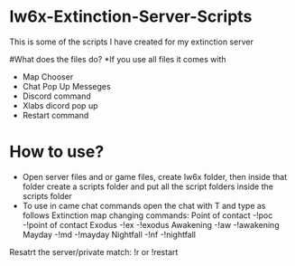 # Iw6x-Extinction-Server-Scripts
This is some of the scripts I have created for my extinction server

#What does the files do?
*If you use all files it comes with 
* Map Chooser
* Chat Pop Up Messeges
* Discord command
* Xlabs dicord pop up
* Restart command

# How to use?
* Open server files and or game files, create Iw6x folder, then inside that folder create a scripts folder and put all the script folders inside the scripts folder
* To use in came chat commands open the chat with T and type as follows
Extinction map changing commands:
Point of contact
-!poc
-!point of contact
Exodus 
-!ex
-!exodus 
Awakening
-!aw
-!awakening
Mayday
-!md
-!mayday
Nightfall
-!nf
-!nightfall
 
Resatrt the server/private match:
!r or !restart
